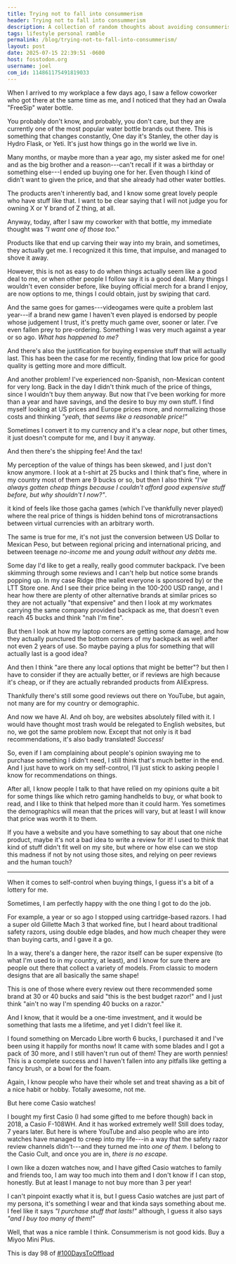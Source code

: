 ```yaml
---
title: Trying not to fall into consummerism
header: Trying not to fall into consummerism
description: A collection of random thoughts about avoiding consummerism, falling in some regards, being alright in others, and related stuff. A bit convoluted but, it's written.
tags: lifestyle personal ramble
permalink: /blog/trying-not-to-fall-into-consummerism/
layout: post
date: 2025-07-15 22:39:51 -0600
host: fosstodon.org
username: joel
com_id: 114861175491819033
---
```


When I arrived to my workplace a few days ago, I saw a fellow coworker who got there at the same time as me, and I noticed that they had an Owala "FreeSip" water bottle.

You probably don't know, and probably, you don't care, but they are currently one of the most popular water bottle brands out there. This is something that changes constantly, One day it's Stanley, the other day is Hydro Flask, or Yeti. It's just how things go in the world we live in.

Many months, or maybe more than a year ago, my sister asked me for one! and as the big brother and a reason---can't recall if it was a birthday or something else---I ended up buying one for her. Even though I kind of didn't want to given the price, and that she already had other water bottles.

The products aren't inherently bad, and I know some great lovely people who have stuff like that. I want to be clear saying that I will not judge you for owning X or Y brand of Z thing, at all.

Anyway, today, after I saw my coworker with that bottle, my immediate thought was *"I want one of those too."*

Products like that end up carving their way into my brain, and sometimes, they actually get me. I recognized it this time, that impulse, and managed to shove it away.

However, this is not as easy to do when things actually seem like a good deal to me, or when other people I follow say it is a good deal. Many things I wouldn't even consider before, like buying official merch for a brand I enjoy, are now options to me, things I could obtain, just by swiping that card.

And the same goes for games---videogames were quite a problem last year---if a brand new game I haven't even played is endorsed by people whose judgement I trust, it's pretty much game over, sooner or later. I've even fallen prey to pre-ordering. Something I was very much against a year or so ago. *What has happened to me?*

And there's also the justification for buying expensive stuff that will actually last. This has been the case for me recently, finding that low price for good quality is getting more and more difficult.

And another problem! I've experienced non-Spanish, non-Mexican content for very long. Back in the day I didn't think much of the price of things, since I wouldn't buy them anyway. But now that I've been working for more than a year and have savings, and the desire to buy my own stuff. I find myself looking at US prices and Europe prices more, and normalizing those costs and thinking *"yeah, that seems like a reasonable price!"*

Sometimes I convert it to my currency and it's a clear *nope*, but other times, it just doesn't compute for me, and I buy it anyway.

And then there's the shipping fee! And the tax!

My perception of the value of things has been skewed, and I just don't know anymore. I look at a t-shirt at 25 bucks and I think that's fine, where in my country most of them are 9 bucks or so, but then I also think *"I've always gotten cheap things because I couldn't afford good expensive stuff before, but why shouldn't I now?"*. 


it kind of feels like those gacha games (which I've thankfully never played) where the real price of things is hidden behind tons of microtransactions between virtual currencies with an arbitrary worth.

The same is true for me, it's not just the conversion between US Dollar to Mexican Peso, but between regional pricing and international pricing, and between teenage *no-income* me and *young adult without any debts* me.

Some day I'd like to get a really, really good commuter backpack. I've been skimming through some reviews and I can't help but notice some brands popping up. In my case Ridge (the wallet everyone is sponsored by) or the LTT Store one. And I see their price being in the 100-200 USD range, and I hear how there are plenty of other alternative brands at similar prices so they are not actually "that expensive" and then I look at my workmates carrying the same company provided backpack as me, that doesn't even reach 45 bucks and think "nah I'm fine". 

But then I look at how my laptop corners are getting some damage, and how they actually punctured the bottom corners of my backpack as well after not even 2 years of use. So maybe paying a plus for something that will actually last is a good idea?

And then I think "are there any local options that might be better"? but then I have to consider if they are actually better, or if reviews are high because it's cheap, or if they are actually rebranded products from AliExpress.

Thankfully there's still some good reviews out there on YouTube, but again, not many are for my country or demographic.

And now we have AI. And oh boy, are websites absolutely filled with it. I would have thought most trash would be relegated to English websites, but no, we got the same problem now. Except that not only is it bad recommendations, it's also badly translated! *Success!*

So, even if I am complaining about people's opinion swaying me to purchase something I didn't need, I still think that's much better in the end. And I just have to work on my self-control, I'll just stick to asking people I know for recommendations on things. 

After all, I know people I talk to that have relied on my opinions quite a bit for some things like which retro gaming handhelds to buy, or what book to read, and I like to think that helped more than it could harm. Yes sometimes the demographics will mean that the prices will vary, but at least I will know that price was worth it to them.

If you have a website and you have something to say about that one niche product, maybe it's not a bad idea to write a review for it! I used to think that kind of stuff didn't fit well on my site, but where or how else can we stop this madness if not by not using those sites, and relying on peer reviews and the human touch?

---

When it comes to self-control when buying things, I guess it's a bit of a lottery for me.

Sometimes, I am perfectly happy with the one thing I got to do the job.

For example, a year or so ago I stopped using cartridge-based razors. I had a super old Gillette Mach 3 that worked fine, but I heard about traditional safety razors, using double edge blades, and how much cheaper they were than buying carts, and I gave it a go.

In a way, there's a danger here, the razor itself can be super expensive (to what I'm used to in my country, at least), and I know for sure there are people out there that collect a variety of models. From classic to modern designs that are all basically the same shape!

This is one of those where every review out there recommended some brand at 30 or 40 bucks and said "this is the best budget razor!" and I just think "ain't no way I'm spending 40 bucks on a razor."

And I know, that it would be a one-time investment, and it would be something that lasts me a lifetime, and yet I didn't feel like it.

I found something on Mercado Libre worth 6 bucks, I purchased it and I've been using it happily for months now! It came with some blades and I got a pack of 30 more, and I still haven't run out of them! They are worth pennies! This is a complete success and I haven't fallen into any pitfalls like getting a fancy brush, or a bowl for the foam.

Again, I know people who have their whole set and treat shaving as a bit of a nice habit or hobby. Totally awesome, not me.

But here come Casio watches!

I bought my first Casio (I had some gifted to me before though) back in 2018, a Casio F-108WH. And it has worked extremely well! Still does today, 7 years later. But here is where YouTube and also people who are into watches have managed to creep into my life---in a way that the safety razor review channels didn't---and they turned me into *one of them.* I belong to the Casio Cult, and once you are in, *there is no escape.*

I own like a dozen watches now, and I have gifted Casio watches to family and friends too, I am way too much into them and I don't know if I can stop, honestly. But at least I manage to not buy more than 3 per year!

I can't pinpoint exactly what it is, but I guess Casio watches are just part of my persona, it's something I wear and that kinda says something about me. I feel like it says *"I purchase stuff that lasts!"* although, I guess it also says *"and I buy too many of them!"*

Well, that was a nice ramble I think. Consummerism is not good kids. Buy a Miyoo Mini Plus.

This is day 98 of [#100DaysToOffload](https://100daystooffload.com)
